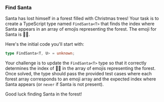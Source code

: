 ### Find Santa 

Santa has lost himself in a forest filled with Christmas trees! Your task is to create a TypeScript type named `FindSanta<T>` that finds the index where Santa appears in an array of emojis representing the forest. The emoji for Santa is 🎅🏼.

Here's the initial code you'll start with:

```typescript
type FindSanta<T, U> = unknown;
```

Your challenge is to update the `FindSanta<T>` type so that it correctly determines the index of 🎅🏼 in the array of emojis representing the forest. Once solved, the type should pass the provided test cases where each forest array corresponds to an emoji array and the expected index where Santa appears (or `never` if Santa is not present).

Good luck finding Santa in the forest!
